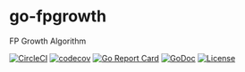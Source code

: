 # go-fpgrowth
FP Growth Algorithm

[![CircleCI](https://circleci.com/gh/aouyang1/go-fpgrowth/tree/main.svg?style=svg)](https://circleci.com/gh/aouyang1/go-fpgrowth/tree/main)
[![codecov](https://codecov.io/gh/aouyang1/go-fpgrowth/branch/main/graph/badge.svg)](https://codecov.io/gh/aouyang1/go-fpgrowth)
[![Go Report Card](https://goreportcard.com/badge/github.com/aouyang1/go-fpgrowth)](https://goreportcard.com/report/github.com/aouyang1/go-fpgrowth)
[![GoDoc](https://godoc.org/github.com/aouyang1/go-fpgrowth?status.svg)](https://godoc.org/github.com/aouyang1/go-fpgrowth)
[![License](https://img.shields.io/badge/License-MIT-blue.svg)](https://opensource.org/licenses/MIT)